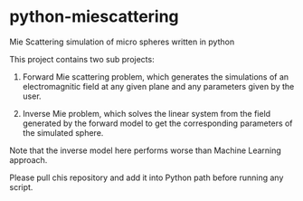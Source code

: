 # python-miescattering
Mie Scattering simulation of micro spheres written in python

This project contains two sub projects:

1. Forward Mie scattering problem, which generates the simulations of an electromagnitic field at any given plane
and any parameters given by the user.

2. Inverse Mie problem, which solves the linear system from the field generated by the forward model to get the
corresponding parameters of the simulated sphere.

Note that the inverse model here performs worse than Machine Learning approach.

Please pull chis repository and add it into Python path before running any script.